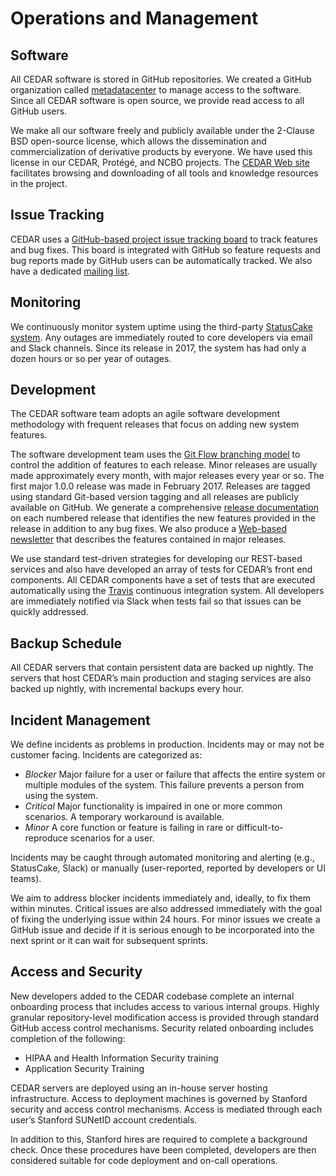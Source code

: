 # Operations and Management

## Software 

All CEDAR software is stored in GitHub repositories. We created a
GitHub organization called [metadatacenter](https://github.metadatacenter.org) to manage access to
the software. Since all CEDAR software is open source, we provide
read access to all GitHub users.

We make all our software freely and publicly available under the
2-Clause BSD open-source license, which allows the dissemination
and commercialization of derivative products by everyone. We have
used this license in our CEDAR, Protégé, and NCBO projects. The
[CEDAR Web site](https://metadatacenter.org) facilitates browsing
and downloading of all tools and knowledge resources in the
project.

## Issue Tracking

CEDAR uses a [GitHub-based project issue tracking
board](https://github.com/orgs/metadatacenter/projects/7/views/2)
to track features and bug fixes. This board is integrated with
GitHub so feature requests and bug reports made by GitHub users
can be automatically tracked. We also have a dedicated [mailing list](https://metadatacenter.org/help/#subscribe). 

## Monitoring

We continuously monitor system uptime using the third-party
[StatusCake system](https://uptime.statuscake.com/?TestID=rrcYEek524). Any
outages are immediately routed to core developers via email and
Slack channels. Since its release in 2017, the system has had
only a dozen hours or so per year of outages.

## Development

The CEDAR software team adopts an agile software development
methodology with frequent releases that focus on adding new
system features. 

The software development team uses the [Git Flow branching
model](https://nvie.com/posts/a-successful-git-branching-model/)
to control the addition of features to each release. Minor
releases are usually made approximately every month, with major
releases every year or so. The first major 1.0.0 release was made
in February 2017. Releases are tagged using standard Git-based
version tagging and all releases are publicly available on
GitHub. We generate a comprehensive [release documentation](https://github.com/metadatacenter/cedar-project/releases) on each
numbered
release that identifies the new features provided in the release in
addition to any bug fixes. We also produce a [Web-based newsletter](https://metadatacenter.org/category/happenings/news/)
that describes the features contained in major
releases.

We use standard test-driven strategies for developing our
REST-based services and also have developed an array of tests for
CEDAR’s front end components. All CEDAR components have a set of
tests that are executed automatically using the
[Travis](https://www.travis-ci.com/) continuous integration
system. All developers are immediately notified via Slack when
tests fail so that issues can be quickly addressed.

## Backup Schedule

All CEDAR servers that contain persistent data are backed up
nightly. The servers that host CEDAR’s main production and
staging services are also backed up nightly, with incremental
backups every hour.

## Incident Management

We define incidents as problems in production. Incidents may or may not be customer facing.  Incidents are categorized as:

* _Blocker_ Major failure for a user or failure that affects the entire system or multiple modules of the system. This failure prevents a person from using the system.
* _Critical_ Major functionality is impaired in one or more common scenarios. A temporary workaround is available.
* _Minor_ A core function or feature is failing in rare or difficult-to-reproduce scenarios for a user.

Incidents may be caught through automated monitoring and
alerting (e.g., StatusCake, Slack) or manually (user-reported,
reported by developers or UI teams).

We aim to address blocker incidents immediately and, ideally, to
fix them within minutes. Critical issues are also addressed
immediately with the goal of fixing the underlying issue within
24 hours. For minor issues we create a GitHub issue and decide if
it is serious enough to be incorporated into the next sprint or
it can wait for subsequent sprints.

## Access and Security

New developers added to the CEDAR codebase complete an internal
onboarding process that includes access to various internal
groups.  Highly granular repository-level modification access is
provided through standard GitHub access control
mechanisms. Security related onboarding includes completion of
the following:

* HIPAA and Health Information Security training
* Application Security Training

CEDAR servers are deployed using an in-house server hosting
infrastructure. Access to deployment machines is governed by
Stanford security and access control mechanisms. Access is
mediated through each user’s Stanford SUNetID account
credentials.

In addition to this, Stanford hires are required to complete a
background check. Once these procedures have been completed,
developers are then considered suitable for code deployment and
on-call operations.

